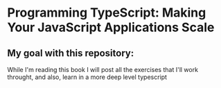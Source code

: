 # Programming TypeScript: Making Your JavaScript Applications Scale


## My goal with this repository:
While I'm reading this book I will post all the exercises that I'll work throught, and also, learn in a more deep level typescript
